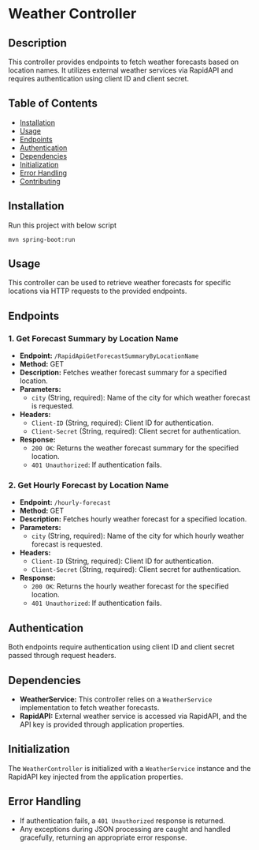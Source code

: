 # Weather Controller

## Description

This controller provides endpoints to fetch weather forecasts based on location names. It utilizes external weather services via RapidAPI and requires authentication using client ID and client secret.

## Table of Contents

- [Installation](#installation)
- [Usage](#usage)
- [Endpoints](#endpoints)
- [Authentication](#authentication)
- [Dependencies](#dependencies)
- [Initialization](#initialization)
- [Error Handling](#error-handling)
- [Contributing](#contributing)

## Installation

Run this project with below script
                
    mvn spring-boot:run

## Usage

This controller can be used to retrieve weather forecasts for specific locations via HTTP requests to the provided endpoints.

## Endpoints

### 1. Get Forecast Summary by Location Name

- **Endpoint:** `/RapidApiGetForecastSummaryByLocationName`
- **Method:** GET
- **Description:** Fetches weather forecast summary for a specified location.
- **Parameters:**
    - `city` (String, required): Name of the city for which weather forecast is requested.
- **Headers:**
    - `Client-ID` (String, required): Client ID for authentication.
    - `Client-Secret` (String, required): Client secret for authentication.
- **Response:**
    - `200 OK`: Returns the weather forecast summary for the specified location.
    - `401 Unauthorized`: If authentication fails.

### 2. Get Hourly Forecast by Location Name

- **Endpoint:** `/hourly-forecast`
- **Method:** GET
- **Description:** Fetches hourly weather forecast for a specified location.
- **Parameters:**
    - `city` (String, required): Name of the city for which hourly weather forecast is requested.
- **Headers:**
    - `Client-ID` (String, required): Client ID for authentication.
    - `Client-Secret` (String, required): Client secret for authentication.
- **Response:**
    - `200 OK`: Returns the hourly weather forecast for the specified location.
    - `401 Unauthorized`: If authentication fails.

## Authentication

Both endpoints require authentication using client ID and client secret passed through request headers.

## Dependencies

- **WeatherService:** This controller relies on a `WeatherService` implementation to fetch weather forecasts.
- **RapidAPI:** External weather service is accessed via RapidAPI, and the API key is provided through application properties.

## Initialization

The `WeatherController` is initialized with a `WeatherService` instance and the RapidAPI key injected from the application properties.

## Error Handling

- If authentication fails, a `401 Unauthorized` response is returned.
- Any exceptions during JSON processing are caught and handled gracefully, returning an appropriate error response.

